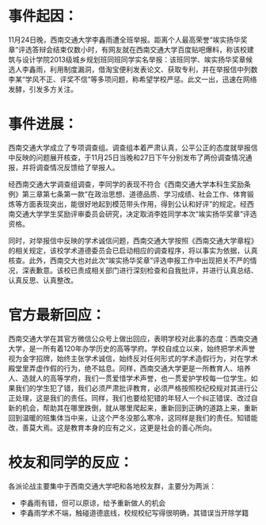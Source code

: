 
# 事件起因：


11月24日晚，西南交通大学李鑫雨遭全班举报。距离个人最高荣誉“竢实扬华奖章”评选答辩会结束仅数小时，有网友就在西南交通大学百度贴吧爆料，称该校建筑与设计学院2013级城乡规划班同班同学实名举报：该班同学、竢实扬华奖章候选人李鑫雨，利用制度漏洞，借淘宝便利发表论文、获取专利，并在举报信中列数李某“学风不正、评奖不信”等多项问题，称希望学校严惩。此文一出，迅速在网络发酵，引发多方关注。


# 事件进展：


西南交通大学成立了专项调查组。调查组本着严肃认真，公平公正的态度就举报信中反映的问题展开核查，于11月25日当晚和27日下午分别发布了两份调查情况通报，并将调查情况反馈给了举报人。

经西南交通大学调查组调查，李同学的表现不符合《西南交通大学本科生奖励条例》第三章第七条第一款“在政治思想、道德品质、学习成绩、社会工作、体育锻炼等方面表现突出，能很好地起到模范带头作用，得到公认和好评”的规定。经西南交通大学学生奖励评审委员会研究，决定取消李姓同学本次“竢实扬华奖章”评选资格。

同时，对举报信中反映的学术诚信问题，西南交通大学按照《西南交通大学章程》的相关规定，该校学术道德委员会已启动相应的调查程序，将以事实为依据，认真核查。此外，西南交大也对此次“竢实扬华奖章”评选申报工作中出现把关不严的情况，深表歉意。该校已责成相关部门进行深刻检查和自我批评，并进行认真总结、认真反思、认真整改。


# 官方最新回应：


西南交通大学在其官方微信公众号上做出回应，表明学校对此事的态度：西南交通大学，是一所有着120年办学历史的高等学府。学校自成立以来，始终把学术声誉视为金字招牌，始终主张学术诚信，始终反对任何形式的学术造假行为，对在学术殿堂里弄虚作假的行为，绝不姑息。同样，西南交通大学更是一所教育人、培养人、造就人的高等学府，我们一贯爱惜学术声誉，也一贯爱护学校每一位学生。如果我们的学生犯了错，我们必须严肃批评教育，必须严格按照校纪校规对其进行公正处理，这是我们的责任。同样，我们也要给犯错的年轻人一个纠正错误、改过自新的机会，帮助其在哪里跌倒，就从哪里爬起来，重新回到正确的道路上来，重新回到温暖的班集体当中来，让这个严冬没那么寒冷，这同样是我们的责任。知错能改，善莫大焉。这是教育本身的应有之义，这更是社会的善心所向。


# 校友和同学的反应：


各派论战主要集中于西南交通大学吧和各地校友群，主要分为两派：

* 李鑫雨有错，但可以原谅，给予重新做人的机会
* 李鑫雨学术不端，触碰道德底线，校规校纪写得很明确，其错误当开除学籍